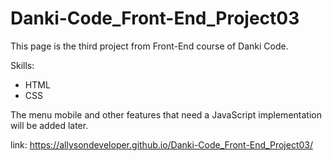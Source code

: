 # Danki-Code_Front-End_Project03
This page is the third project from Front-End course of Danki Code.

Skills:
- HTML
- CSS

The menu mobile and other features that need a JavaScript implementation will be added later.

link: https://allysondeveloper.github.io/Danki-Code_Front-End_Project03/
